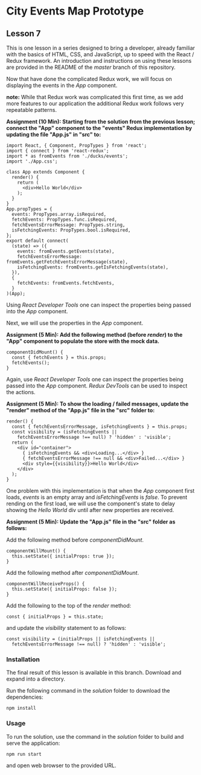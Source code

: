 # City Events Map Prototype

## Lesson 7

This is one lesson in a series designed to bring a developer, already
familiar with the basics of HTML, CSS, and JavaScript, up to speed with
the React / Redux framework. An introduction and instructions on using
these lessons are provided in the README of the *master* branch of this
repository.

Now that have done the complicated Redux work, we will focus on displaying
the events in the *App* component.

**note:** While that Redux work was complicated this first time, as we
add more features to our application the additional Redux work follows
very repeatable patterns.

**Assignment (10 Min): Starting from the solution from the previous lesson;
connect the "App" component to the "events" Redux implementation by
updating the file "App.js" in "src" to:**

```
import React, { Component, PropTypes } from 'react';
import { connect } from 'react-redux';
import * as fromEvents from './ducks/events';
import './App.css';

class App extends Component {
  render() {
    return (
      <div>Hello World</div>
    );
  }
}
App.propTypes = {
  events: PropTypes.array.isRequired,
  fetchEvents: PropTypes.func.isRequired,
  fetchEventsErrorMessage: PropTypes.string,
  isFetchingEvents: PropTypes.bool.isRequired,
};
export default connect(
  (state) => ({
    events: fromEvents.getEvents(state),
    fetchEventsErrorMessage: fromEvents.getFetchEventsErrorMessage(state),
    isFetchingEvents: fromEvents.getIsFetchingEvents(state),
  }),
  {
    fetchEvents: fromEvents.fetchEvents,
  }
)(App);
```

Using *React Developer Tools* one can inspect the properties
being passed into the *App* component.

Next, we will use the properties in the *App* component.

**Assignment (5 Min): Add the following method (before *render*) to the "App"
component to populate the store with the mock data.**

```
componentDidMount() {
  const { fetchEvents } = this.props;
  fetchEvents();
}
```

Again, use *React Developer Tools* one can inspect the properties
being passed into the *App* component. *Redux DevTools* can be used
to inspect the actions.

**Assignment (5 Min): To show the loading / failed messages,
update the "render" method of the "App.js" file in the "src" folder to:**

```
render() {
  const { fetchEventsErrorMessage, isFetchingEvents } = this.props;
  const visibility = (isFetchingEvents ||
    fetchEventsErrorMessage !== null) ? 'hidden' : 'visible';
  return (
    <div id="container">
      { isFetchingEvents && <div>Loading...</div> }
      { fetchEventsErrorMessage !== null && <div>Failed...</div> }
      <div style={{visibility}}>Hello World</div>
    </div>
  );
}
```

One problem with this implementation is that when the *App* component
first loads, *events* is an empty array and *isFetchingEvents* is *false*.
To prevent rending on the first load, we will use the component's state
to delay showing the *Hello World* div until after new properties
are received.

**Assignment (5 Min): Update the "App.js" file in the "src" folder as follows:**

Add the following method before *componentDidMount*.

```
componentWillMount() {
  this.setState({ initialProps: true });
}
```

Add the following method after *componentDidMount*.

```
componentWillReceiveProps() {
  this.setState({ initialProps: false });
}
```

Add the following to the top of the *render* method:

```
const { initialProps } = this.state;
```

and update the *visibility* statement to as follows:

```
const visibility = (initialProps || isFetchingEvents ||
  fetchEventsErrorMessage !== null) ? 'hidden' : 'visible';
```

### Installation

The final result of this lesson is available in this branch. Download and
expand into a directory.

Run the following command in the *solution* folder to download the
dependencies:

`npm install`

### Usage

To run the solution, use the command in the *solution* folder to build
and serve the application:

`npm run start`

and open web browser to the provided URL.
